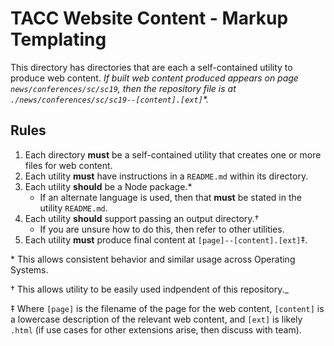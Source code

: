 # TACC Website Content - Markup Templating

This directory has directories that are each a self-contained utility to produce web content. _If built web content produced appears on page `news/conferences/sc/sc19`, then the repository file is at `./news/conferences/sc/sc19--[content].[ext]`\*._

## Rules

1. Each directory **must** be a self-contained utility that creates one or more files for web content.
2. Each utility **must** have instructions in a `README.md` within its directory.
3. Each utility **should** be a Node package.\*
    - If an alternate language is used, then that **must** be stated in the utility `README.md`.
3. Each utility **should** support passing an output directory.†
    - If you are unsure how to do this, then refer to other utilities.
4. Each utility **must** produce final content at `[page]--[content].[ext]`‡.

\* This allows consistent behavior and similar usage across Operating Systems.

† This allows utility to be easily used indpendent of this repository._

‡ Where `[page]` is the filename of the page for the web content, `[content]` is a lowercase description of the relevant web content, and `[ext]` is likely `.html` (if use cases for other extensions arise, then discuss with team).



[cp-pages]: https://www.tacc.utexas.edu/group/control_panel/manage?p_p_id=156&p_p_lifecycle=0&p_p_state=maximized&p_p_mode=view&doAsGroupId=1084364 "Control Panel > Website > Pages > Public Pages"
